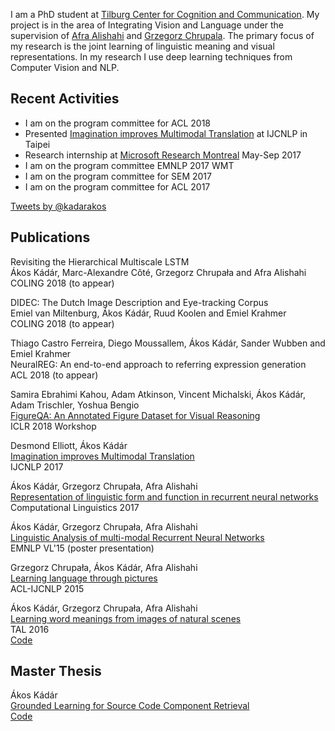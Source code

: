 I am a PhD student at [Tilburg Center for Cognition and Communication](https://www.tilburguniversity.edu/research/institutes-and-research-groups/ticc/). My project is in the area of Integrating Vision and Language under the supervision of [Afra Alishahi](http://ilk.uvt.nl/~aalishah/) and [Grzegorz Chrupala](http://grzegorz.chrupala.me/). The primary focus of my research is the joint learning of linguistic meaning and visual representations. In my research I use deep learning techniques from Computer Vision and NLP. 

## Recent Activities

- I am on the program committee for ACL 2018  
- Presented [Imagination improves Multimodal Translation](https://arxiv.org/abs/1705.04350) at IJCNLP in Taipei
- Research internship at [Microsoft Research Montreal](http://www.maluuba.com/) May-Sep 2017  
- I am on the program committee EMNLP 2017 WMT
- I am on the program committee for SEM 2017
- I am on the program committee for ACL 2017

<a class="twitter-timeline"
  href="https://twitter.com/kadarakos"
  data-chrome="nofooter noborders">
Tweets by @kadarakos
</a>


## Publications

Revisiting the Hierarchical Multiscale LSTM   
Ákos Kádár, Marc-Alexandre Côté, Grzegorz Chrupała and Afra Alishahi    
COLING 2018 (to appear)   

DIDEC: The Dutch Image Description and Eye-tracking Corpus    
Emiel van Miltenburg, Ákos Kádár, Ruud Koolen and Emiel Krahmer     
COLING 2018 (to appear)    

Thiago Castro Ferreira, Diego Moussallem, Ákos Kádár, Sander Wubben and Emiel Krahmer   
NeuralREG: An end-to-end approach to referring expression generation    
ACL 2018 (to appear)

Samira Ebrahimi Kahou, Adam Atkinson, Vincent Michalski, Ákos Kádár, Adam Trischler, Yoshua Bengio   
[FigureQA: An Annotated Figure Dataset for Visual Reasoning](https://arxiv.org/abs/1710.07300)  
ICLR 2018 Workshop

Desmond Elliott, Ákos Kádár  
[Imagination improves Multimodal Translation](https://arxiv.org/abs/1705.04350)  
IJCNLP 2017


Ákos Kádár, Grzegorz Chrupała, Afra Alishahi  
[Representation of linguistic form and function in recurrent neural networks](http://arxiv.org/abs/1602.08952)  
Computational Linguistics 2017   


Ákos Kádár, Grzegorz Chrupała, Afra Alishahi  
[Linguistic Analysis of multi-modal Recurrent Neural Networks](http://anthology.aclweb.org/W/W15/W15-2804.pdf)  
EMNLP VL'15 (poster presentation)  


Grzegorz Chrupała, Ákos Kádár, Afra Alishahi  
[Learning language through pictures](http://arxiv.org/abs/1506.03694)  
ACL-IJCNLP 2015   

Ákos Kádár, Grzegorz Chrupała, Afra Alishahi    
[Learning word meanings from images of natural scenes](https://www.atala.org/IMG/pdf/3-_TAL-_55-3-_AKadar-final.pdf)   
TAL 2016   
[Code](https://github.com/kadarakos/IBMVisual)



## Master Thesis  
Ákos Kádár    
[Grounded Learning for Source Code Component Retrieval](http://arno.uvt.nl/show.cgi?fid=135217)   
[Code](https://bitbucket.org/kadar_akos/search-engine-for-java-method-signatures/overview)   
